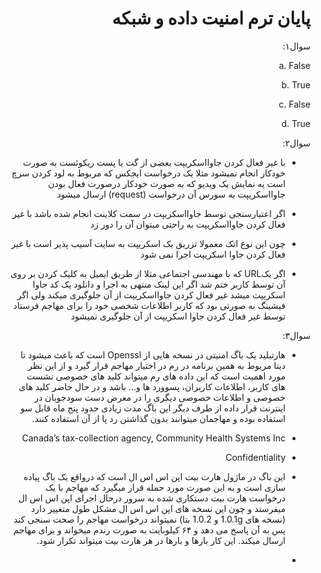 <div dir="rtl">
  
# پایان ترم امنیت داده و شبکه

سوال۱:

a. False

b. True

c. False

d. True

سوال۲:

- با غیر فعال کردن جاوااسکریپت بعضی از گت یا پست ریکوئست به صورت خودکار انجام نمیشود مثلا یک درخواست ایجکس که مربوط به لود کردن سرچ است یه نمایش یک ویدیو که به صورت خودکار درصورت فعال بودن جاوااسکریپت به سورس آن درخواست (request) ارسال میشود

- اگر اعتبارسنجی توسط جاوااسکریپت در سمت کلاینت انجام شده باشد با غیر فعال کردن جاوااسکریپت به راحتی میتوان آن را دور زد

- چون این نوع اتک معمولا تزریق یک اسکریپت به سایت آسیب پذیر است با غیر فعال کردن جاوا اسکریپت اجرا نمی شود

- اگر یکURL که با مهندسی اجتماعی مثلا از طریق ایمیل به کلیک کردن بر روی آن توسط کاربر ختم شد اگر این لینک منتهی به اجرا و دانلود یک کد جاوا اسکریپت میشد غیر فعال کردن جاوااسکریپت از آن جلوگیری میکند ولی اگر فیشینگ به صورتی بود که کاربر اطلاعات شخصی خود را برای مهاجم فرستاد توسط غیر فعال کردن جاوا اسکریپت از آن جلوگیری نمیشود

سوال۳:

- هارتبلید یک باگ امنیتی در نسخه هایی از Openssl است که باعث میشود تا دیتا مربوط به همین برنامه در رم در اختیار مهاجم قرار گیرد و از این نظر مورد اهمیت است که این داده های رم میتواند کلید های خصوصی نشست های کاربر، اطلاعات کاربران، پسوورد ها و... باشد و در حال حاضر کلید های خصوصی و اطلاعات خصوصی دیگری را در معرض دست سودجویان در اینترنت قرار داده از طرف دیگر این باگ مدت زیادی حدود پنج ماه قابل سو استفاده بوده و مهاجمان میتوانند بدون گذاشتن رد پا از آن استفاده کنند.

- Canada’s tax-collection agency, Community Health Systems Inc

- Confidentiality

- این باگ در ماژول هارت بیت اپن اس اس ال است که درواقع یک باگ پیاده سازی است و به این صورت مورد حمله قرار میگیرد که مهاجم با یک درخواست هارت بیت دستکاری شده به سرور درحال اجرای اپن اس اس ال میفرستد و چون این نسخه های اپن اس اس ال مشکل طول متغییر دارد (نسخه های 1.0.1g و 1.0.2 بتا) نمیتواند درخواست مهاجم را صحت سنجی کند پس به آن پاسخ می دهد و ۶۴ کیلوبایت به صورت رندم میخواند و برای مهاجم ارسال میکند. این کار بارها و بارها در هر هارت بیت میتواند تکرار شود.

- 

</div>
